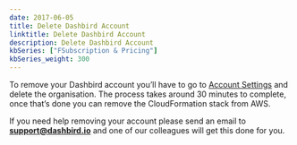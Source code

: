 ```yaml
---
date: 2017-06-05
title: Delete Dashbird Account
linktitle: Delete Dashbird Account
description: Delete Dashbird Account
kbSeries: ["FSubscription & Pricing"]
kbSeries_weight: 300
---
```

To remove your Dashbird account you’ll have to go to <a href="https://app.dashbird.io/settings/organization">Account Settings</a> and delete the organisation. The process takes around 30 minutes to complete, once that’s done you can remove the CloudFormation stack from AWS.

If you need help removing your account please send an email to <strong>support@dashbird.io</strong> and one of our colleagues will get this done for you.